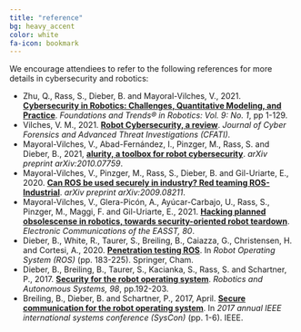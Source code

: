 ```yaml
---
title: "reference"
bg: heavy_accent
color: white
fa-icon: bookmark
---
```



We encourage attendiees to refer to the following references for more details in cybersecurity and robotics:

- Zhu, Q., Rass, S., Dieber, B. and Mayoral-Vilches, V., 2021. [**Cybersecurity in Robotics: Challenges, Quantitative Modeling, and Practice**](https://www.nowpublishers.com/article/Details/ROB-061). *Foundations and Trends® in Robotics: Vol. 9: No. 1*, pp 1-129.
- Vilches, V. M., 2021. [**Robot Cybersecurity, a review**](https://aliasrobotics.com/files/robot_cybersecurity_review.pdf). *Journal of Cyber Forensics and Advanced Threat Investigations (CFATI).*
- Mayoral-Vilches, V., Abad-Fernández, I., Pinzger, M., Rass, S. and Dieber, B., 2021, [**alurity, a toolbox for robot cybersecurity**](https://arxiv.org/abs/2010.07759). *arXiv preprint arXiv:2010.07759*.
- Mayoral-Vilches, V., Pinzger, M., Rass, S., Dieber, B. and Gil-Uriarte, E., 2020. [**Can ROS be used securely in industry? Red teaming ROS-Industrial**](https://arxiv.org/abs/2009.08211). *arXiv preprint arXiv:2009.08211*.
- Mayoral-Vilches, V., Glera-Picón, A., Ayúcar-Carbajo, U., Rass, S., Pinzger, M., Maggi, F. and Gil-Uriarte, E., 2021. [**Hacking planned obsolescense in robotics, towards security-oriented robot teardown**](https://journal.ub.tu-berlin.de/eceasst/article/view/1189). *Electronic Communications of the EASST, 80*.
- Dieber, B., White, R., Taurer, S., Breiling, B., Caiazza, G., Christensen, H. and Cortesi, A., 2020. [**Penetration testing ROS**](https://link.springer.com/chapter/10.1007/978-3-030-20190-6_8). In *Robot Operating System (ROS)* (pp. 183-225). Springer, Cham.
- Dieber, B., Breiling, B., Taurer, S., Kacianka, S., Rass, S. and Schartner, P., 2017. [**Security for the robot operating system**](https://www.sciencedirect.com/science/article/pii/S0921889017302762). *Robotics and Autonomous Systems, 98*, pp.192-203.
- Breiling, B., Dieber, B. and Schartner, P., 2017, April. [**Secure communication for the robot operating system**](https://ieeexplore.ieee.org/abstract/document/7934755). In *2017 annual IEEE international systems conference (SysCon)* (pp. 1-6). IEEE.